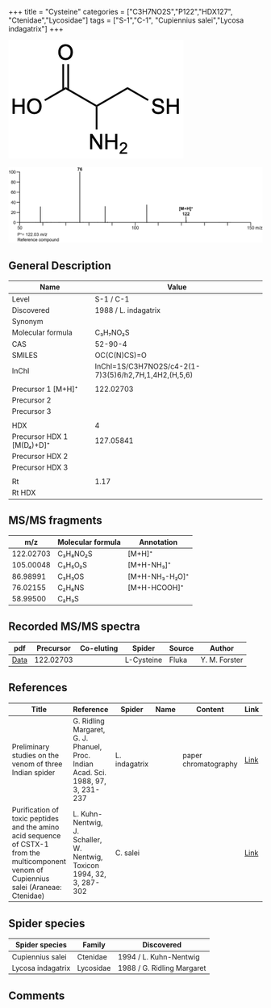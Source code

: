 +++
title = "Cysteine"
categories = ["C3H7NO2S","P122","HDX127",
"Ctenidae","Lycosidae"]
tags = ["S-1","C-1",
"Cupiennius salei","Lycosa indagatrix"]
+++

![](/img/Cysteine.png)

![](/img_MSMS/122_Cysteine.png)

## General Description

| Name                      | Value                |
|---------------------------|----------------------|
| Level                     | S-1 / C-1            |
| Discovered                | 1988 / L. indagatrix |
| Synonym                   |                      |
| Molecular formula         | C₃H₇NO₂S             |
| CAS                       | 52-90-4              |
| SMILES | OC(C(N)CS)=O  |
| InChI  | InChI=1S/C3H7NO2S/c4-2(1-7)3(5)6/h2,7H,1,4H2,(H,5,6)  |
|                           |                      |
| Precursor 1 [M+H]⁺        | 122.02703            |
| Precursor 2               |                      |
| Precursor 3               |                      |
|                           |                      |
| HDX                       | 4                    |
| Precursor HDX 1 [M(D₄)+D]⁺ | 127.05841            |
| Precursor HDX 2           |                      |
| Precursor HDX 3           |                      |
|                           |                      |
| Rt                        | 1.17                 |
| Rt HDX                    |                      |

## MS/MS fragments

| m/z       | Molecular formula | Annotation     |
|-----------|-------------------|----------------|
| 122.02703 | C₃H₈NO₂S          | [M+H]⁺         |
| 105.00048 | C₃H₅O₂S           | [M+H-NH₃]⁺     |
| 86.98991  | C₃H₃OS            | [M+H-NH₃-H₂O]⁺ |
| 76.02155  | C₂H₆NS            | [M+H-HCOOH]⁺   |
| 58.99500  | C₂H₃S             |                |

## Recorded MS/MS spectra

| pdf                                | Precursor | Co-eluting | Spider     | Source | Author        |
|------------------------------------|-----------|------------|------------|--------|---------------|
| [Data](/pdf/122_Cysteine_1-17.pdf) | 122.02703 |            | L-Cysteine | Fluka  | Y. M. Forster |

## References

| Title                                                                                                                                      | Reference                                                                        | Spider        | Name | Content              | Link                                                         |
|--------------------------------------------------------------------------------------------------------------------------------------------|----------------------------------------------------------------------------------|---------------|------|----------------------|--------------------------------------------------------------|
| Preliminary studies on the venom of three Indian spider                                                                                    | G. Ridling Margaret, G. J. Phanuel, Proc. Indian Acad. Sci. 1988, 97, 3, 231-237 | L. indagatrix |      | paper chromatography | [Link](https://www.ias.ac.in/article/fulltext/anml/097/03/0231-0237) |
| Purification of toxic peptides and the amino acid sequence of CSTX-1 from the multicomponent venom of Cupiennius salei (Araneae: Ctenidae) | L. Kuhn-Nentwig, J. Schaller, W. Nentwig, Toxicon 1994, 32, 3, 287-302           | C. salei      |      |                      | [Link](https://doi.org/10.1016/0041-0101(94)90082-5)                 |

## Spider species

| Spider species    | Family    | Discovered                 |
|-------------------|-----------|----------------------------|
| Cupiennius salei  | Ctenidae  | 1994 / L. Kuhn-Nentwig     |
| Lycosa indagatrix | Lycosidae | 1988 / G. Ridling Margaret |

## Comments